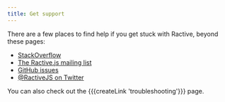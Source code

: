 ```yaml
---
title: Get support
---
```


There are a few places to find help if you get stuck with Ractive, beyond these pages:

* [StackOverflow](http://stackoverflow.com/questions/tagged/ractivejs)
* [The Ractive.js mailing list](http://groups.google.com/forum/#!forum/ractive-js)
* [GitHub issues](https://github.com/ractivejs/ractive/issues)
* [@RactiveJS on Twitter](http://twitter.com/RactiveJS)

You can also check out the {{{createLink 'troubleshooting'}}} page.
